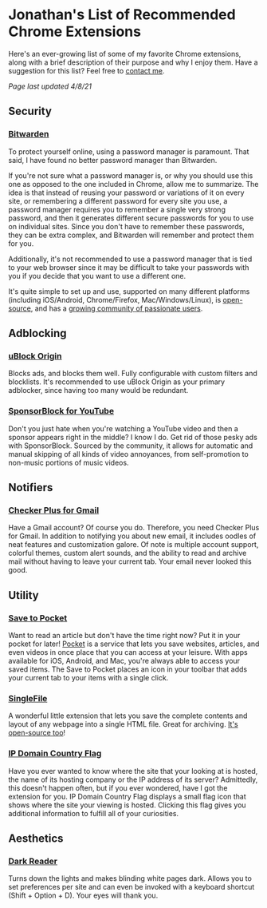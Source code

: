 # Jonathan's List of Recommended Chrome Extensions

Here's an ever-growing list of some of my favorite Chrome extensions, along with a brief description of their purpose and why I enjoy them. Have a suggestion for this list? Feel free to [contact me](https://github.com/scheiber).

_Page last updated 4/8/21_

## Security

### [Bitwarden](https://bitwarden.com/)

To protect yourself online, using a password manager is paramount. That said, I have found no better password manager than Bitwarden.

If you're not sure what a password manager is, or why you should use this one as opposed to the one included in Chrome, allow me to summarize. The idea is that instead of reusing your password or variations of it on every site, or remembering a different password for every site you use, a password manager requires you to remember a single very strong password, and then it generates different secure passwords for you to use on individual sites. Since you don't have to remember these passwords, they can be extra complex, and Bitwarden will remember and protect them for you.

Additionally, it's not recommended to use a password manager that is tied to your web browser since it may be difficult to take your passwords with you if you decide that you want to use a different one.

It's quite simple to set up and use, supported on many different platforms (including iOS/Android, Chrome/Firefox, Mac/Windows/Linux), is [open-source](https://github.com/bitwarden), and has a [growing community of passionate users](http://www.reddit.com/r/bitwarden).

## Adblocking

### [uBlock Origin](https://chrome.google.com/webstore/detail/ublock-origin/cjpalhdlnbpafiamejdnhcphjbkeiagm)

Blocks ads, and blocks them well. Fully configurable with custom filters and blocklists. It's recommended to use uBlock Origin as your primary adblocker, since having too many would be redundant.

### [SponsorBlock for YouTube](https://chrome.google.com/webstore/detail/sponsorblock-for-youtube/mnjggcdmjocbbbhaepdhchncahnbgone)

Don't you just hate when you're watching a YouTube video and then a sponsor appears right in the middle? I know I do. Get rid of those pesky ads with SponsorBlock. Sourced by the community, it allows for automatic and manual skipping of all kinds of video annoyances, from self-promotion to non-music portions of music videos.

## Notifiers

### [Checker Plus for Gmail](https://chrome.google.com/webstore/detail/checker-plus-for-gmail/oeopbcgkkoapgobdbedcemjljbihmemj)

Have a Gmail account? Of course you do. Therefore, you need Checker Plus for Gmail. In addition to notifying you about new email, it includes oodles of neat features and customization galore. Of note is multiple account support, colorful themes, custom alert sounds, and the ability to read and archive mail without having to leave your current tab. Your email never looked this good.

## Utility

### [Save to Pocket](https://chrome.google.com/webstore/detail/save-to-pocket/niloccemoadcdkdjlinkgdfekeahmflj)

Want to read an article but don't have the time right now? Put it in your pocket for later! [Pocket](https://getpocket.com/) is a service that lets you save websites, articles, and even videos in once place that you can access at your leisure. With apps available for iOS, Android, and Mac, you're always able to access your saved items. The Save to Pocket places an icon in your toolbar that adds your current tab to your items with a single click.

### [SingleFile](https://chrome.google.com/webstore/detail/singlefile/mpiodijhokgodhhofbcjdecpffjipkle)

A wonderful little extension that lets you save the complete contents and layout of any webpage into a single HTML file. Great for archiving. [It's open-source too](https://github.com/gildas-lormeau/SingleFile)!

### [IP Domain Country Flag](https://chrome.google.com/webstore/detail/ip-domain-country-flag/mlpapfcfoakknnhkfpencomejbcecdfp?hl=en)

Have you ever wanted to know where the site that your looking at is hosted, the name of its hosting company or the IP address of its server? Admittedly, this doesn't happen often, but if you ever wondered, have I got the extension for you. IP Domain Country Flag displays a small flag icon that shows where the site your viewing is hosted. Clicking this flag gives you additional information to fulfill all of your curiosities.

## Aesthetics

### [Dark Reader](https://chrome.google.com/webstore/detail/dark-reader/eimadpbcbfnmbkopoojfekhnkhdbieeh)

Turns down the lights and makes blinding white pages dark. Allows you to set preferences per site and can even be invoked with a keyboard shortcut (Shift + Option + D). Your eyes will thank you.
